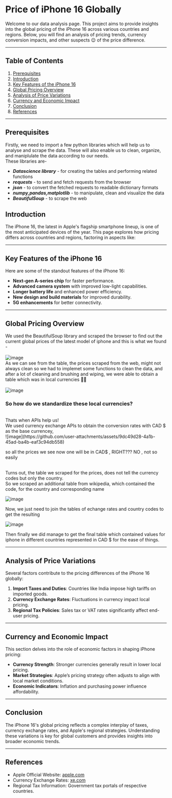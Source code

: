 # Price of iPhone 16 Globally

Welcome to our data analysis page. This project aims to provide insights into the global pricing of the iPhone 16 across various countries and regions. Below, you will find an analysis of pricing trends, currency conversion impacts, and other suspects 😉 of the price difference.

---

## Table of Contents
1. [Prerequisites](#Prerequisites)
2. [Introduction](#introduction)
3. [Key Features of the iPhone 16](#key-features-of-the-iphone-16)
4. [Global Pricing Overview](#global-pricing-overview)
5. [Analysis of Price Variations](#analysis-of-price-variations)
6. [Currency and Economic Impact](#currency-and-economic-impact)
7. [Conclusion](#conclusion)
8. [References](#references)

---
## Prerequisites
Firstly, we need to import a few python libraries which will help us to analyse and scrape the data. These will also enable us to clean, organize, and maniplulate the data according to our needs.<br>
These libraries are-<br>
- ***Datascience library*** - for creating the tables and performing related functions
- ***requests*** - to send and fetch requests from the browser 
- ***json*** - to convert the fetched requests to readable dictionary formats 
- ***numpy,pandas,matplotlib*** - to manipulate, clean and visualize the data    
- ***BeautifulSoup*** - to scrape the web
  

## Introduction

The iPhone 16, the latest in Apple's flagship smartphone lineup, is one of the most anticipated devices of the year. This page explores how pricing differs across countries and regions, factoring in aspects like:

---

## Key Features of the iPhone 16

Here are some of the standout features of the iPhone 16:
- **Next-gen A-series chip** for faster performance.
- **Advanced camera system** with improved low-light capabilities.
- **Longer battery life** and enhanced power efficiency.
- **New design and build materials** for improved durability.
- **5G enhancements** for better connectivity.

---

## Global Pricing Overview
We used the BeautifulSoup library and scraped the browser to find out the current global prices of the latest model of iphone and this is what we found -<br>
<br>
![image](https://github.com/user-attachments/assets/d4219f7d-fd96-4d54-92bf-d458fd4a7b02)
<br>
As we can see from the table, the prices scraped from the web, might not always clean so we had to implemet some functions to clean the data, and after a lot of cleaning and brushing and wiping, we were able to obtain a table which was in local currencies 🤦‍♂️<br>
<br>
![image](https://github.com/user-attachments/assets/bbb8cf3c-1de1-4509-955c-949b36a4a99f)

### So how do we standardize these local currencies?
<br>
Thats when APIs help us!
<br>
We used currency exchange APIs to obtain the conversion rates with CAD $ as the base currencey,<br>
![image](https://github.com/user-attachments/assets/9dc49d28-4a1b-45ad-ba4b-eaf3c94db558)

so all the prices we see now one will be in CAD$ , RIGHT??? NO , not so easily <br>

<br>
Turns out, the table we scraped for the prices, does not tell the currency codes but only the country. <br>
So we scraped an additional table from wikipedia, which contained the code, for the country and corresponding name <br>

![image](https://github.com/user-attachments/assets/a9c77ab3-48d2-41ac-b08a-ad3bf0d0c334)

Now, we just need to join the tables of echange rates and country codes to get the resulting <br>

![image](https://github.com/user-attachments/assets/5e928260-1335-4265-879d-dd0dd6b812b2)

Then finally we did manage to get the final table which contained values for iphone in different countries represented in CAD $ for the ease of things.


---

## Analysis of Price Variations

Several factors contribute to the pricing differences of the iPhone 16 globally:
1. **Import Taxes and Duties**: Countries like India impose high tariffs on imported goods.
2. **Currency Exchange Rates**: Fluctuations in currency impact local pricing.
3. **Regional Tax Policies**: Sales tax or VAT rates significantly affect end-user pricing.

---

## Currency and Economic Impact

This section delves into the role of economic factors in shaping iPhone pricing:
- **Currency Strength**: Stronger currencies generally result in lower local pricing.
- **Market Strategies**: Apple’s pricing strategy often adjusts to align with local market conditions.
- **Economic Indicators**: Inflation and purchasing power influence affordability.

---

## Conclusion

The iPhone 16's global pricing reflects a complex interplay of taxes, currency exchange rates, and Apple's regional strategies. Understanding these variations is key for global customers and provides insights into broader economic trends.

---

## References

- Apple Official Website: [apple.com](https://www.apple.com)
- Currency Exchange Rates: [xe.com](https://www.xe.com)
- Regional Tax Information: Government tax portals of respective countries.
